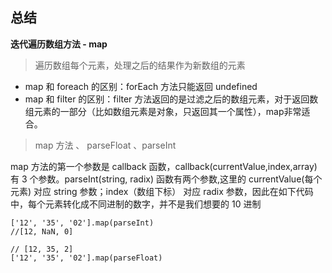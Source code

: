 ## 总结
**迭代遍历数组方法 - map**

>遍历数组每个元素，处理之后的结果作为新数组的元素
   + map 和 foreach 的区别：forEach 方法只能返回 undefined
   + map 和 filter 的区别：filter 方法返回的是过滤之后的数组元素，对于返回数组元素的一部分（比如数组元素是对象，只返回其一个属性），map非常适合。
  
>map 方法 、  parseFloat 、parseInt

map 方法的第一个参数是 callback 函数，callback(currentValue,index,array)有 3 个参数。parseInt(string, radix) 函数有两个参数,这里的 currentValue(每个元素) 对应 string 参数；index（数组下标） 对应 radix 参数，因此在如下代码中，每个元素转化成不同进制的数字，并不是我们想要的 10 进制
```
['12', '35', '02'].map(parseInt)
//[12, NaN, 0]

// [12, 35, 2]
['12', '35', '02'].map(parseFloat)
```